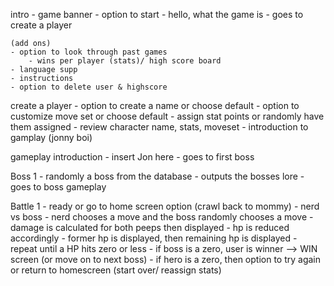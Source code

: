 intro
    - game banner
    - option to start
    - hello, what the game is
    - goes to create a player 
    
    (add ons)
    - option to look through past games
        - wins per player (stats)/ high score board
    - language supp
    - instructions
    - option to delete user & highscore

create a player 
    - option to create a name or choose default
    - option to customize move set or choose default
    - assign stat points or randomly have them assigned
    - review character name, stats, moveset
    - introduction to gamplay (jonny boi)

gameplay introduction
    - insert Jon here
    - goes to first boss 

Boss 1
    - randomly a boss from the database
    - outputs the bosses lore
    - goes to boss gameplay

Battle 1
    - ready or go to home screen option (crawl back to mommy)
    - nerd vs boss
    - nerd chooses a move and the boss randomly chooses a move
    - damage is calculated for both peeps then displayed
    - hp is reduced accordingly
    - former hp is displayed, then remaining hp is displayed
    - repeat until a HP hits zero or less
    - if boss is a zero, user is winner --> WIN screen (or move on to next boss)
    - if hero is a zero, then option to try again or return to homescreen (start over/ reassign stats) 